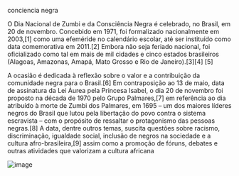 conciencia negra

O Dia Nacional de Zumbi e da Consciência Negra é celebrado, no Brasil, em 20 de novembro. Concebido em 1971, foi formalizado nacionalmente em 2003,[1] como uma efeméride no calendário escolar, até ser instituído como data comemorativa em 2011.[2] Embora não seja feriado nacional, foi oficializado como tal em mais de mil cidades e cinco estados brasileiros (Alagoas, Amazonas, Amapá, Mato Grosso e Rio de Janeiro).[3][4] [5]

A ocasião é dedicada à reflexão sobre o valor e a contribuição da comunidade negra para o Brasil.[6] Em contraposição ao 13 de maio, data de assinatura da Lei Áurea pela Princesa Isabel, o dia 20 de novembro foi proposto na década de 1970 pelo Grupo Palmares,[7] em referência ao dia atribuído à morte de Zumbi dos Palmares, em 1695 – um dos maiores líderes negros do Brasil que lutou pela libertação do povo contra o sistema escravista – com o propósito de ressaltar o protagonismo das pessoas negras.[8] A data, dentre outros temas, suscita questões sobre racismo, discriminação, igualdade social, inclusão de negros na sociedade e a cultura afro-brasileira,[9] assim como a promoção de fóruns, debates e outras atividades que valorizam a cultura africana


![image](https://user-images.githubusercontent.com/116383251/202781002-c1a35551-1cb9-443f-bb37-ad8b49287c6a.png)
